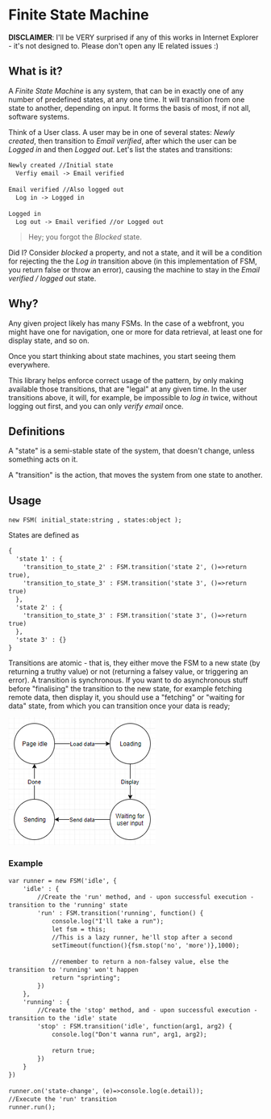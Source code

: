 # Finite State Machine
**DISCLAIMER**: I'll be VERY surprised if any of this works in Internet Explorer - it's not designed to. Please don't open any IE related issues :)

## What is it?

A *Finite State Machine* is any system, that can be in exactly one of any number of predefined states, at any one time. It will transition from one state to another, depending on input. It forms the basis of most, if not all, software systems.

Think of a User class. A user may be in one of several states: *Newly created*, then transition to *Email verified*, after which the user can be *Logged in* and then *Logged out*. Let's list the states and transitions:
```
Newly created //Initial state
  Verfiy email -> Email verified

Email verified //Also logged out
  Log in -> Logged in

Logged in
  Log out -> Email verified //or Logged out
```
> Hey; you forgot the *Blocked* state.

Did I? Consider *blocked* a property, and not a state, and it will be a condition for rejecting the the *Log in* transition above (in this implementation of FSM, you return false or throw an error), causing the machine to stay in the *Email verified / logged out* state.

## Why?

Any given project likely has many FSMs. In the case of a webfront, you might have one for navigation, one or more for data retrieval, at least one for display state, and so on.

Once you start thinking about state machines, you start seeing them everywhere.

This library helps enforce correct usage of the pattern, by only making available those transitions, that are "legal" at any given time. In the user transitions above, it will, for example, be impossible to *log in* twice, without logging out first, and you can only *verify email* once.

## Definitions
A "state" is a semi-stable state of the system, that doesn't change, unless something acts on it.

A "transition" is the action, that moves the system from one state to another.

## Usage
```JS
new FSM( initial_state:string , states:object );
```
States are defined as
```JS
{
  'state 1' : {
    'transition_to_state_2' : FSM.transition('state 2', ()=>return true),
    'transition_to_state_3' : FSM.transition('state 3', ()=>return true)
  },
  'state 2' : {
    'transition_to_state_3' : FSM.transition('state 3', ()=>return true)
  },
  'state 3' : {}
}
```

Transitions are atomic - that is, they either move the FSM to a new state (by returning a truthy value) or not (returning a falsey value, or triggering an error). A transition is synchronous. If you want to do asynchronous stuff before "finalising" the transition to the new state, for example fetching remote data, then display it, you should use a "fetching" or "waiting for data" state, from which you can transition once your data is ready;

![Diagram](doc/diagram_1.png)

### Example

```JS
var runner = new FSM('idle', {
	'idle' : {
		//Create the 'run' method, and - upon successful execution - transition to the 'running' state
		'run' : FSM.transition('running', function() {
			console.log("I'll take a run"); 
			let fsm = this; 
			//This is a lazy runner, he'll stop after a second
			setTimeout(function(){fsm.stop('no', 'more')},1000); 
			
			//remember to return a non-falsey value, else the transition to 'running' won't happen
			return "sprinting";
		})
	},
	'running' : {
		//Create the 'stop' method, and - upon successful execution - transition to the 'idle' state
		'stop' : FSM.transition('idle', function(arg1, arg2) {
			console.log("Don't wanna run", arg1, arg2); 
			
			return true;
		})
	}
})

runner.on('state-change', (e)=>console.log(e.detail));
//Execute the 'run' transition
runner.run();
```
